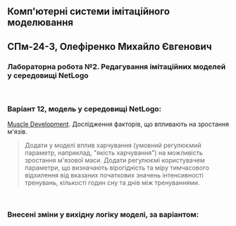 ## Комп'ютерні системи імітаційного моделювання
## СПм-24-3, **Олефіренко Михайло Євгенович**
### Лабораторна робота №**2**. Редагування імітаційних моделей у середовищі NetLogo

<br>    

### Варіант 12, модель у середовищі NetLogo:
[Muscle Development](http://www.netlogoweb.org/launch#http://www.netlogoweb.org/assets/modelslib/Sample%20Models/Biology/Muscle%20Development.nlogo). Дослідження факторів, що впливають на зростання м'язів.
>Додати у моделі вплив харчування (умовний регулюємий параметр, наприклад, "якість харчування") на можливість зростання м'язової маси. Додати регулюємі користувачем параметри, що визначають вірогідність та міру тимчасового відхилення від вказаних початкових значень інтенсивності тренувань, кількості годин сну та днів між тренуваннями.
<br>

### Внесені зміни у вихідну логіку моделі, за варіантом:
